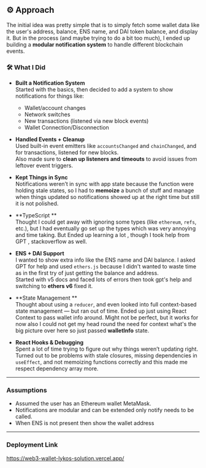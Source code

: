 ## ⚙️ Approach

The initial idea was pretty simple that is to simply fetch some wallet data like the user's address, balance, ENS name, and DAI token balance, and display it. But in the process (and maybe trying to do a bit too much), I ended up building a **modular notification system** to handle different blockchain events.

### 🛠 What I Did

- **Built a Notification System**  
  Started with the basics, then decided to add a system to show notifications for things like:
  - Wallet/account changes  
  - Network switches  
  - New transactions (listened via new block events)
  - Wallet Connection/Disconnection

- **Handled Events + Cleanup**  
  Used built-in event emitters like `accountsChanged` and `chainChanged`, and for transactions, listened for new blocks.  
  Also made sure to **clean up listeners and timeouts** to avoid issues from leftover event triggers.

- **Kept Things in Sync**  
  Notifications weren’t in sync with app state because the function were holding stale states, so I had to **memoize** a bunch of stuff and manage when things updated so notifications showed up at the right time but still it is not polished.

- **TypeScript **  
  Thought I could get away with ignoring some types (like `ethereum`, `refs`, etc.), but I had eventually go set up the types which was very annoying and time taking. But Ended up learning a lot , though I took help from GPT , stackoverflow as well.

- **ENS + DAI Support**  
  I wanted to show extra info like the ENS name and DAI balance. I asked GPT for help and used `ethers.js` because I didn't wanted to waste time as in the first try of just getting the balance and address.  
  Started with v5 docs and faced lots of errors then took gpt's help and switching to **ethers v6** fixed it.

- **State Management **  
  Thought about using a `reducer`, and even looked into full context-based state management — but ran out of time. Ended up just using React Context to pass wallet info around. Might not be perfect, but it works for now also I could not get my head round the need for context what's the big picture over here so just passed **walletInfo** state.

- **React Hooks & Debugging**  
  Spent a lot of time trying to figure out why things weren’t updating right. Turned out to be problems with stale closures, missing dependencies in `useEffect`, and not memoizing functions correctly and this made me respect dependency array more.

---

### Assumptions

- Assumed the user has an Ethereum wallet MetaMask.
- Notifications are modular and can be extended only notify needs to be called.
- When ENS is not present then show the wallet address

----
### Deployment Link
https://web3-wallet-lykos-solution.vercel.app/
